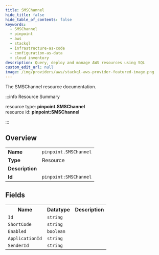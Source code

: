```yaml
---
title: SMSChannel
hide_title: false
hide_table_of_contents: false
keywords:
  - SMSChannel
  - pinpoint
  - aws
  - stackql
  - infrastructure-as-code
  - configuration-as-data
  - cloud inventory
description: Query, deploy and manage AWS resources using SQL
custom_edit_url: null
image: /img/providers/aws/stackql-aws-provider-featured-image.png
---
```

The SMSChannel resource documentation.

:::info Resource Summary

<div class="row">
<div class="providerDocColumn">
<span>resource type:&nbsp;<b>pinpoint.SMSChannel</b></span><br />
<span>resource id:&nbsp;<b>pinpoint:SMSChannel</b></span><br />
</div>
</div>

:::

## Overview
<table><tbody>
<tr><td><b>Name</b></td><td><code>pinpoint.SMSChannel</code></td></tr>
<tr><td><b>Type</b></td><td>Resource</td></tr>
<tr><td><b>Description</b></td><td></td></tr>
<tr><td><b>Id</b></td><td><code>pinpoint:SMSChannel</code></td></tr>
</tbody></table>

## Fields
<table><tbody>
<tr><th>Name</th><th>Datatype</th><th>Description</th></tr>
<tr><td><code>Id</code></td><td><code>string</code></td><td></td></tr><tr><td><code>ShortCode</code></td><td><code>string</code></td><td></td></tr><tr><td><code>Enabled</code></td><td><code>boolean</code></td><td></td></tr><tr><td><code>ApplicationId</code></td><td><code>string</code></td><td></td></tr><tr><td><code>SenderId</code></td><td><code>string</code></td><td></td></tr>
</tbody></table>
